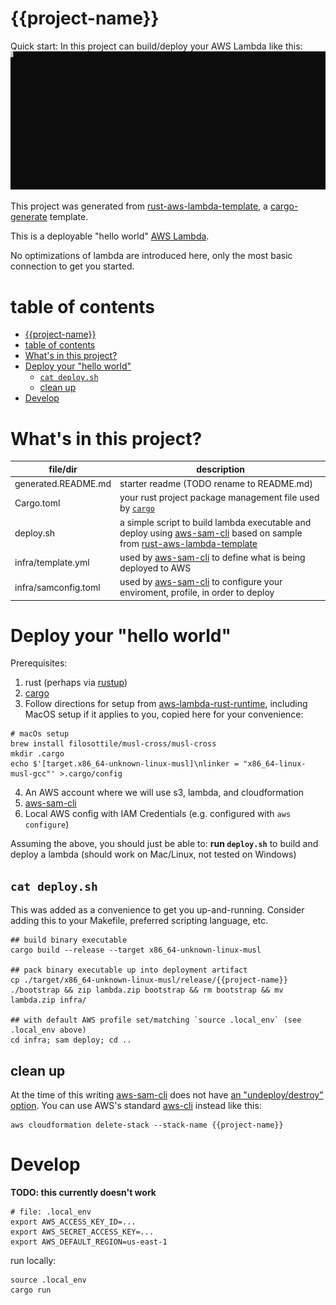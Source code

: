 # {{project-name}}

Quick start: In this project can build/deploy your AWS Lambda like this:
![sample-deploy](./sample-deploy.svg)


This project was generated from [rust-aws-lambda-template](https://github.com/kenshih/rust-aws-lambda-template), a [cargo-generate](https://github.com/cargo-generate/cargo-generate) template.

This is a deployable "hello world" [AWS Lambda](https://aws.amazon.com/lambda/).

No optimizations of lambda are introduced here, only the most basic connection to get you started.

# table of contents

- [{{project-name}}](#project-name)
- [table of contents](#table-of-contents)
- [What's in this project?](#whats-in-this-project)
- [Deploy your "hello world"](#deploy-your-hello-world)
  - [`cat deploy.sh`](#cat-deploysh)
  - [clean up](#clean-up)
- [Develop](#develop)

# What's in this project?

file/dir | description
--- | ---
generated.README.md | starter readme (TODO rename to README.md)
Cargo.toml | your rust project package management file used by [`cargo`](https://doc.rust-lang.org/cargo/)
deploy.sh | a simple script to build lambda executable and deploy using [aws-sam-cli](https://github.com/aws/aws-sam-cli) based on sample from [rust-aws-lambda-template](https://github.com/kenshih/rust-aws-lambda-template)
infra/template.yml | used by [aws-sam-cli](https://github.com/aws/aws-sam-cli) to define what is being deployed to AWS
infra/samconfig.toml | used by [aws-sam-cli](https://github.com/aws/aws-sam-cli) to configure your enviroment, profile, in order to deploy
# Deploy your "hello world"

Prerequisites:
1. rust (perhaps via [rustup](https://rustup.rs/))
2. [cargo](https://github.com/rust-lang/cargo/)
3. Follow directions for setup from [aws-lambda-rust-runtime](https://github.com/awslabs/aws-lambda-rust-runtime), including MacOS setup if it applies to you, copied here for your convenience:
```
# macOs setup
brew install filosottile/musl-cross/musl-cross
mkdir .cargo
echo $'[target.x86_64-unknown-linux-musl]\nlinker = "x86_64-linux-musl-gcc"' >.cargo/config
```
4. An AWS account where we will use s3, lambda, and cloudformation
5. [aws-sam-cli](https://github.com/aws/aws-sam-cli)
6. Local AWS config with IAM Credentials (e.g. configured with `aws configure`)

Assuming the above, you should just be able to:
**run `deploy.sh`**
to build and deploy a lambda
(should work on Mac/Linux, not tested on Windows)

## `cat deploy.sh`
This was added as a convenience to get you up-and-running. Consider adding this to your Makefile, preferred scripting language, etc.

```
## build binary executable
cargo build --release --target x86_64-unknown-linux-musl

## pack binary executable up into deployment artifact
cp ./target/x86_64-unknown-linux-musl/release/{{project-name}} ./bootstrap && zip lambda.zip bootstrap && rm bootstrap && mv lambda.zip infra/

## with default AWS profile set/matching `source .local_env` (see .local_env above)
cd infra; sam deploy; cd ..
```

## clean up

At the time of this writing [aws-sam-cli](https://github.com/aws/aws-sam-cli) does not have [an "undeploy/destroy" option](https://github.com/aws/aws-sam-cli/issues/789). You can use AWS's standard [aws-cli](https://github.com/aws/aws-cli) instead like this:

```
aws cloudformation delete-stack --stack-name {{project-name}}
```

# Develop

**TODO: this currently doesn't work**
```
# file: .local_env
export AWS_ACCESS_KEY_ID=...
export AWS_SECRET_ACCESS_KEY=...
export AWS_DEFAULT_REGION=us-east-1
```

run locally:
```
source .local_env
cargo run
```
